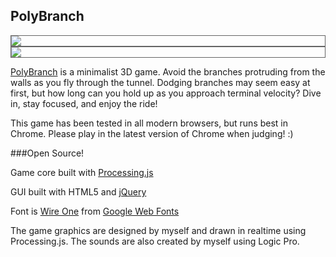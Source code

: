 ## PolyBranch

<img src="http://gregbatha.com/branches/screenshot1.png" style="border: 1px solid #646464; display: block; margin: 0px auto;">

<img src="http://gregbatha.com/branches/screenshot2.png" style="border: 1px solid #646464; display: block; margin: 0px auto;">

<a href="http://gregbatha.com/branches/">PolyBranch</a> is a minimalist 3D game. Avoid the branches protruding from the walls as you fly through the tunnel. Dodging branches may seem easy at first, but how long can you hold up as you approach terminal velocity? Dive in, stay focused, and enjoy the ride!

This game has been tested in all modern browsers, but runs best in Chrome. Please play in the latest version of Chrome when judging! :)

###Open Source!

Game core built with [Processing.js](http://processingjs.org/)

GUI built with HTML5 and [jQuery](http://jquery.com)

Font is [Wire One](http://www.google.com/webfonts/specimen/Wire+One) from [Google Web Fonts](http://www.google.com/webfonts)


The game graphics are designed by myself and drawn in realtime using Processing.js. The sounds are also created by myself using Logic Pro.